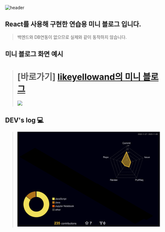 <div align="left">
  
![header](https://capsule-render.vercel.app/api?type=waving&color=timeGradient&text=Welcome%20to%20likeyellow's%20GitHub%20👋&animation=twinkling&fontSize=35&fontAlignY=40&fontAlign=50&height=250)
  
## React를 사용해 구현한 연습용 미니 블로그 입니다.
> 백엔드와 DB연동이 없으므로 실제와 같이 동작하지 않습니다.


## 미니 블로그 화면 예시
> # [바로가기] [likeyellowand의 미니 블로그](https://likeyellow.github.io/mini-blog/)
> <div><img src="https://github.com/likeyellow/mini-blog/assets/38120188/89c197e7-43eb-42d9-9332-e6471b379613" width="500" /></div>


## DEV's log 💻
> ![](./profile-3d-contrib/profile-night-rainbow.svg)

